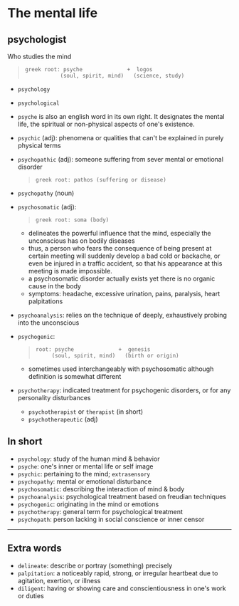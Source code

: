 # The mental life

## psychologist

Who studies the mind

> ```
> greek root: psyche              +  logos
>            (soul, spirit, mind)   (science, study)
> ```

- `psychology`
- `psychological`
- `psyche` is also an english word in its own right. It designates the mental life, the spiritual or non-physical aspects of one's existence.
- `psychic` (adj): phenomena or qualities that can't be explained in purely physical terms

- `psychopathic` (adj): someone suffering from sever mental or emotional disorder

  > ```
  > greek root: pathos (suffering or disease)
  > ```

- `psychopathy` (noun)

- `psychosomatic` (adj):

  > ```
  > greek root: soma (body)
  > ```

  - delineates the powerful influence that the mind, especially the unconscious has on bodily diseases
  - thus, a person who fears the consequence of being present at certain meeting will suddenly develop a bad cold or backache, or even be injured in a traffic accident, so that his appearance at this meeting is made impossible.
  - a psychosomatic disorder actually exists yet there is no organic cause in the body
  - symptoms: headache, excessive urination, pains, paralysis, heart palpitations

- `psychoanalysis`: relies on the technique of deeply, exhaustively probing into the unconscious
- `psychogenic`:
  > ```
  > root: psyche              +  genesis
  >      (soul, spirit, mind)   (birth or origin)
  > ```
  - sometimes used interchangeably with psychosomatic although definition is somewhat different
- `psychotherapy`: indicated treatment for psychogenic disorders, or for any personality disturbances
  - `psychotherapist` or `therapist` (in short)
  - `psychotherapeutic` (adj)

## In short

- `psychology`: study of the human mind & behavior
- `psyche`: one's inner or mental life or self image
- `psychic`: pertaining to the mind; `extrasensory`
- `psychopathy`: mental or emotional disturbance
- `psychosomatic`: describing the interaction of mind & body
- `psychoanalysis`: psychological treatment based on freudian techniques
- `psychogenic`: originating in the mind or emotions
- `psychotherapy`: general term for psychological treatment
- `psychopath`: person lacking in social conscience or inner censor

---

## Extra words

- `delineate`: describe or portray (something) precisely
- `palpitation`: a noticeably rapid, strong, or irregular heartbeat due to agitation, exertion, or illness
- `diligent`: having or showing care and conscientiousness in one's work or duties
